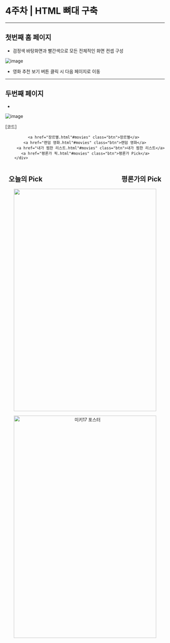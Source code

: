 # 4주차 | HTML 뼈대 구축

---

## 첫번째 홈 페이지
- 검정색 바탕화면과 빨간색으로 모든 전체적인 화면 컨셉 구성

![image](https://github.com/user-attachments/assets/24fb33e8-287d-4926-a1dc-04fb16b23231)

- 영화 추천 보기 버튼 클릭 시 다음 페이지로 이동

---

## 두번째 페이지
- 
![image](https://github.com/user-attachments/assets/4cdd883f-c22f-423f-a988-e030338c6858)

[코드]
 <div class="genre-filter">
        
              <a href="장르별.html"#movies" class="btn">장르별</a>
            <a href="랜덤 영화.html"#movies" class="btn">랜덤 영화</a>
         <a href="내가 찜한 리스트.html"#movies" class="btn">내가 찜한 리스트</a>
           <a href="평론가 픽.html"#movies" class="btn">평론가 Pick</a>
        </div>


<div style="display: flex; flex-direction: row; align-items: center; justify-content: center;">
  <h2>오늘의 Pick</h2>
  <h2 style="margin-left: 250px;">평론가의 Pick</h2>
</div>
<div style="text-align: center;">
 <a href="https://www.youtube.com/watch?v=MFXWhpcuIg4" class="poster-link" target="_blank" rel="noopener noreferrer"><img src="https://search.pstatic.net/common?quality=75&direct=true&src=https%3A%2F%2Fmovie-phinf.pstatic.net%2F20250207_265%2F1738893336962Cn1Vd_JPEG%2Fmovie_image.jpg"  width="450" height="700">

<a href="https://www.youtube.com/watch?v=qLMmHsSSBhc" class="poster-link" target="_blank" rel="noopener noreferrer"><img src="https://search.pstatic.net/common?quality=75&direct=true&src=https%3A%2F%2Fmovie-phinf.pstatic.net%2F20250224_285%2F17403736827925oq24_JPEG%2Fmovie_image.jpg"  width="450" height="700"   style="cursor: pointer;"
    alt="미키17 포스터">

</div>
